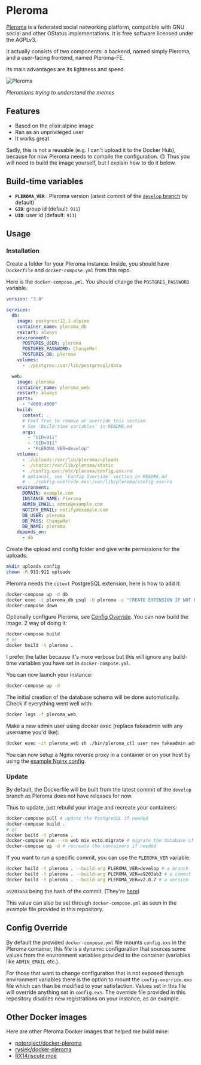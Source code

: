 # Pleroma

[Pleroma](https://pleroma.social/) is a federated social networking platform, compatible with GNU social and other OStatus implementations. It is free software licensed under the AGPLv3.

It actually consists of two components: a backend, named simply Pleroma, and a user-facing frontend, named Pleroma-FE.

Its main advantages are its lightness and speed.

![Pleroma](https://github.com/angristan/docker-pleroma/assets/11699655/dba7bbe6-6cae-4fe9-8848-f92520509258)

_Pleromians trying to understand the memes_

## Features

- Based on the elixir:alpine image
- Ran as an unprivileged user
- It works great

Sadly, this is not a reusable (e.g. I can't upload it to the Docker Hub), because for now Pleroma needs to compile the configuration. 😢
Thus you will need to build the image yourself, but I explain how to do it below.

## Build-time variables

- **`PLEROMA_VER`** : Pleroma version (latest commit of the [`develop` branch](https://git.pleroma.social/pleroma/pleroma) by default)
- **`GID`**: group id (default: `911`)
- **`UID`**: user id (default: `911`)

## Usage

### Installation

Create a folder for your Pleroma instance. Inside, you should have `Dockerfile` and `docker-compose.yml` from this repo.

Here is the `docker-compose.yml`. You should change the `POSTGRES_PASSWORD` variable.

```yaml
version: "3.8"

services:
  db:
    image: postgres:12.1-alpine
    container_name: pleroma_db
    restart: always
    environment:
      POSTGRES_USER: pleroma
      POSTGRES_PASSWORD: ChangeMe!
      POSTGRES_DB: pleroma
    volumes:
      - ./postgres:/var/lib/postgresql/data

  web:
    image: pleroma
    container_name: pleroma_web
    restart: always
    ports:
      - "4000:4000"
    build:
      context: .
      # Feel free to remove or override this section
      # See 'Build-time variables' in README.md
      args:
        - "UID=911"
        - "GID=911"
        - "PLEROMA_VER=develop"
    volumes:
      - ./uploads:/var/lib/pleroma/uploads
      - ./static:/var/lib/pleroma/static
      - ./config.exs:/etc/pleroma/config.exs:ro
      # optional, see 'Config Override' section in README.md
      # - ./config-override.exs:/var/lib/pleroma/config.exs:ro
    environment:
      DOMAIN: example.com
      INSTANCE_NAME: Pleroma
      ADMIN_EMAIL: admin@example.com
      NOTIFY_EMAIL: notify@example.com
      DB_USER: pleroma
      DB_PASS: ChangeMe!
      DB_NAME: pleroma
    depends_on:
      - db
```

Create the upload and config folder and give write permissions for the uploads:

```sh
mkdir uploads config
chown -R 911:911 uploads
```

Pleroma needs the `citext` PostgreSQL extension, here is how to add it:

```sh
docker-compose up -d db
docker exec -i pleroma_db psql -U pleroma -c "CREATE EXTENSION IF NOT EXISTS citext;"
docker-compose down
```

Optionally configure Pleroma, see [Config Override](#config-override).
You can now build the image. 2 way of doing it:

```sh
docker-compose build
# or
docker build -t pleroma .
```

I prefer the latter because it's more verbose but this will ignore any build-time variables you have set in `docker-compose.yml`.

You can now launch your instance:

```sh
docker-compose up -d
```

The initial creation of the database schema will be done automatically. Check if everything went well with:

```sh
docker logs -f pleroma_web
```

Make a new admin user using docker exec (replace fakeadmin with any username you'd like):

```sh
docker exec -it pleroma_web sh ./bin/pleroma_ctl user new fakeadmin admin@test.net --admin
```

You can now setup a Nginx reverse proxy in a container or on your host by using the [example Nginx config](https://git.pleroma.social/pleroma/pleroma/blob/develop/installation/pleroma.nginx).

### Update

By default, the Dockerfile will be built from the latest commit of the `develop` branch as Pleroma does not have releases for now.

Thus to update, just rebuild your image and recreate your containers:

```sh
docker-compose pull # update the PostgreSQL if needed
docker-compose build .
# or
docker build -t pleroma .
docker-compose run --rm web mix ecto.migrate # migrate the database if needed
docker-compose up -d # recreate the containers if needed
```

If you want to run a specific commit, you can use the `PLEROMA_VER` variable:

```sh
docker build -t pleroma . --build-arg PLEROMA_VER=develop # a branch
docker build -t pleroma . --build-arg PLEROMA_VER=a9203ab3 # a commit
docker build -t pleroma . --build-arg PLEROMA_VER=v2.0.7 # a version
```

`a9203ab3` being the hash of the commit. (They're [here](https://git.pleroma.social/pleroma/pleroma/commits/develop))

This value can also be set through `docker-compose.yml` as seen in the example file provided in this repository.

## Config Override

By default the provided `docker-compose.yml` file mounts `config.exs` in the Pleroma container, this file is a dynamic configuration that sources some values from the environment variables provided to the container (variables like `ADMIN_EMAIL` etc.).

For those that want to change configuration that is not exposed through environment variables there is the option to mount the `config-override.exs` file which can than be modified to your satisfaction. Values set in this file will override anything set in `config.exs`. The override file provided in this repository disables new registrations on your instance, as an example.

## Other Docker images

Here are other Pleroma Docker images that helped me build mine:

- [potproject/docker-pleroma](https://github.com/potproject/docker-pleroma)
- [rysiek/docker-pleroma](https://git.pleroma.social/rysiek/docker-pleroma)
- [RX14/iscute.moe](https://github.com/RX14/kurisu.rx14.co.uk/blob/master/services/iscute.moe/pleroma/Dockerfile)
